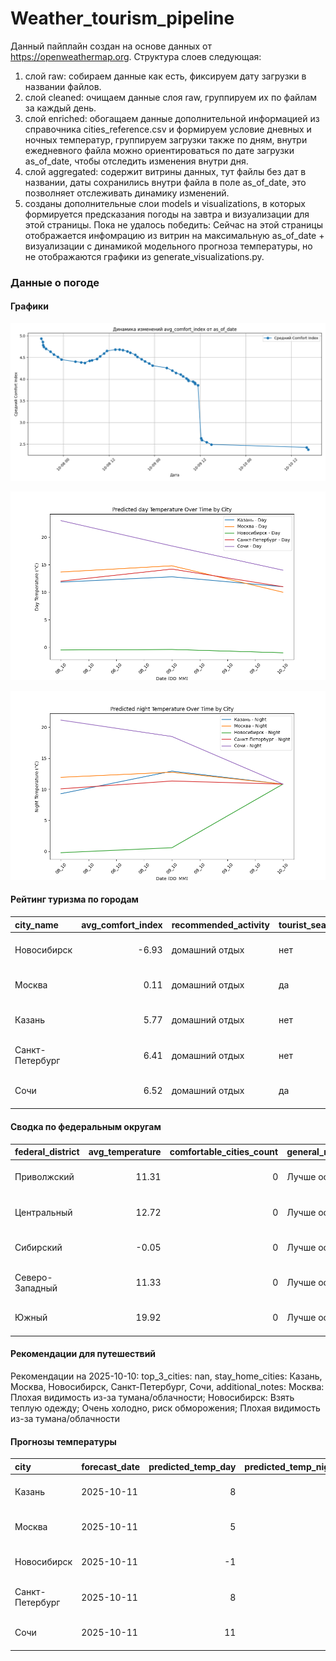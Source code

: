 # Weather_tourism_pipeline
Данный пайплайн создан на основе данных от https://openweathermap.org.
Структура слоев следующая:
  1) слой raw: 
  собираем данные как есть, фиксируем дату загрузки в названии файлов.
  2) слой cleaned:
  очищаем данные слоя raw, группируем их по файлам за каждый день.
  3) слой enriched:
  обогащаем данные дополнительной информацией из справочника cities_reference.csv и формируем условие дневных и ночных температур,
  группируем загрузки также по дням, внутри ежедневного файла можно ориентироваться по дате загрузки as_of_date, чтобы отследить изменения внутри дня.
  4) слой aggregated:
   содержит витрины данных, тут файлы без дат в названии, даты сохранились внутри файла в поле as_of_date, это позволняет отслеживать динамику изменений.
  6) созданы дополнительные слои models и visualizations, в которых формируется предсказания погоды на завтра и визуализации для этой страницы.
  Пока не удалось победить: Сейчас на этой страницы отображается инфомрацию из витрин на максимальную as_of_date + визуализации с динамикой модельного прогноза температуры, 
  но не отображаются графики из generate_visualizations.py.
<!-- WEATHER DATA START -->
### Данные о погоде

#### Графики
![Comfort Index Trend](data/visualizations/comfort_index_trend.png)

![Temperature Day](data/visualizations/temperature_day.png)

![Temperature Night](data/visualizations/temperature_night.png)

#### Рейтинг туризма по городам
| city_name       |   avg_comfort_index | recommended_activity   | tourist_season_match   | tourism_season   | tour_recommendation       | as_of_date          |
|:----------------|--------------------:|:-----------------------|:-----------------------|:-----------------|:--------------------------|:--------------------|
| Новосибирск     |               -6.93 | домашний отдых         | нет                    | Июнь-Август      | домашний отдых вне сезона | 2025-10-10 16:30:00 |
| Москва          |                0.11 | домашний отдых         | да                     | Круглогодично    | домашний отдых в сезон    | 2025-10-10 16:30:00 |
| Казань          |                5.77 | домашний отдых         | нет                    | Май-Сентябрь     | домашний отдых вне сезона | 2025-10-10 16:30:00 |
| Санкт-Петербург |                6.41 | домашний отдых         | нет                    | Май-Сентябрь     | домашний отдых вне сезона | 2025-10-10 16:30:00 |
| Сочи            |                6.52 | домашний отдых         | да                     | Май-Октябрь      | домашний отдых в сезон    | 2025-10-10 16:30:00 |

#### Сводка по федеральным округам
| federal_district   |   avg_temperature |   comfortable_cities_count | general_recommendation   | as_of_date          |
|:-------------------|------------------:|---------------------------:|:-------------------------|:--------------------|
| Приволжский        |             11.31 |                          0 | Лучше остаться дома      | 2025-10-10 16:30:00 |
| Центральный        |             12.72 |                          0 | Лучше остаться дома      | 2025-10-10 16:30:00 |
| Сибирский          |             -0.05 |                          0 | Лучше остаться дома      | 2025-10-10 16:30:00 |
| Северо-Западный    |             11.33 |                          0 | Лучше остаться дома      | 2025-10-10 16:30:00 |
| Южный              |             19.92 |                          0 | Лучше остаться дома      | 2025-10-10 16:30:00 |

#### Рекомендации для путешествий
Рекомендации на 2025-10-10: top_3_cities: nan, stay_home_cities: Казань, Москва, Новосибирск, Санкт-Петербург, Сочи, additional_notes: Москва: Плохая видимость из-за тумана/облачности; Новосибирск: Взять теплую одежду; Очень холодно, риск обморожения; Плохая видимость из-за тумана/облачности

#### Прогнозы температуры
| city            | forecast_date   |   predicted_temp_day |   predicted_temp_night | model_type       | as_of_date          |
|:----------------|:----------------|---------------------:|-----------------------:|:-----------------|:--------------------|
| Казань          | 2025-10-11      |                    8 |                      9 | LinearRegression | 2025-10-10 16:30:21 |
| Москва          | 2025-10-11      |                    5 |                      9 | LinearRegression | 2025-10-10 16:30:21 |
| Новосибирск     | 2025-10-11      |                   -1 |                     21 | LinearRegression | 2025-10-10 16:30:21 |
| Санкт-Петербург | 2025-10-11      |                    8 |                     10 | LinearRegression | 2025-10-10 16:30:21 |
| Сочи            | 2025-10-11      |                   11 |                      3 | LinearRegression | 2025-10-10 16:30:21 |


<!-- WEATHER DATA END -->
